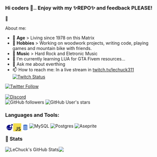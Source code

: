 ### Hi coders 👋.. Enjoy with my ✨REPO✨ and feedback PLEASE!
👣

About me:
- 👴 **Age** > Living since 1978 on this Matrix
- 🧩 **Hobbies** > Working on woodwork projects, writing code, playing games and mountain bike with friends.
- 🎵 **Music** > Hard Rock and Eletronic Music
- 🌱 I’m currently learning LUA for GTA Fivem resources...
- 💬 Ask me about everthing
- 📫 How to reach me: In a live stream in [twitch.tv/lechuck311](https://www.twitch.tv/lechuck311) [![Twitch Status](https://img.shields.io/twitch/status/lechuck311?style=social)](https://www.twitch.tv/lechuck311)

[![Twitter Follow](https://img.shields.io/twitter/follow/vhmpontes?style=social)](https://twitter.com/vhmpontes?ref_src=twsrc%5Etfw)<br><br>
[![Discord](https://img.shields.io/badge/Discord-LeChuck311-7289DA?logo=discord&style=for-the-badge)](https://discord.gg/AHpuFxb4Za)<br>
![GitHub followers](https://img.shields.io/github/followers/vhpontes?style=social)
![GitHub User's stars](https://img.shields.io/github/stars/vhpontes?style=social)
<br>

### Languages and Tools:
[<img align="left" alt="Lua" width="26px" src="https://raw.githubusercontent.com/github/explore/80688e429a7d4ef2fca1e82350fe8e3517d3494d/topics/lua/lua.png" />](https://github.com/vhpontes)
[<img align="left" alt="JavaScript" width="26px" src="https://raw.githubusercontent.com/github/explore/80688e429a7d4ef2fca1e82350fe8e3517d3494d/topics/javascript/javascript.png" />](https://github.com/vhpontes)
[<img align="left" alt="SQL" width="26px" src="https://raw.githubusercontent.com/github/explore/80688e429a7d4ef2fca1e82350fe8e3517d3494d/topics/sql/sql.png" />](https://github.com/vhpontes)
![MySQL](https://img.shields.io/badge/mysql-%2300f.svg?style=for-the-badge&logo=mysql&logoColor=white)
![Postgres](https://img.shields.io/badge/postgres-%23316192.svg?style=for-the-badge&logo=postgresql&logoColor=white)
![Aseprite](https://img.shields.io/badge/Aseprite-FFFFFF?style=for-the-badge&logo=Aseprite&logoColor=#7D929E)


### 📕 Stats
<img align="left" alt="LeChuck's GitHub Stats" src="https://github-readme-stats.vercel.app/api?username=vhpontes&show_icons=true&theme=dark&locale=en" />
<img height="180em" src="https://github-readme-stats.vercel.app/api/top-langs/?username=vhpontes&layout=compact&langs_count=7&theme=dark"/>


[repos]: https://github.com/vhpontes?tab=repositories
[github]: https://github.com/vhpontes


<!--
**vhpontes/vhpontes** is a ✨ _special_ ✨ repository because its `README.md` (this file) appears on your GitHub profile.

Here are some ideas to get you started:

- 🔭 I’m currently working on 
- 👯 I’m looking to collaborate on ...
- 🤔 I’m looking for help with ...
- 😄 Pronouns: ...
- ⚡ Fun fact: ...
-->
